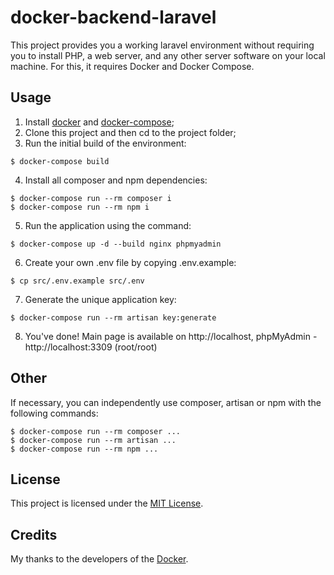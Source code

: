 # docker-backend-laravel

This project provides you a working laravel environment without requiring you to install PHP, a web server, and any other server software on your local machine. For this, it requires Docker and Docker Compose.

## Usage

1. Install [docker](https://docs.docker.com/engine/installation/) and [docker-compose](https://docs.docker.com/compose/install/);
2. Clone this project and then cd to the project folder;
3. Run the initial build of the environment:
```
$ docker-compose build
```
4. Install all composer and npm dependencies:
```
$ docker-compose run --rm composer i
$ docker-compose run --rm npm i
```
5. Run the application using the command:
```
$ docker-compose up -d --build nginx phpmyadmin
```
6. Create your own .env file by copying .env.example:
```
$ cp src/.env.example src/.env
```
7. Generate the unique application key:
```
$ docker-compose run --rm artisan key:generate
```
8.  You've done! Main page is available on http://localhost, phpMyAdmin - http://localhost:3309 (root/root)

## Other

If necessary, you can independently use composer, artisan or npm with the following commands:
```
$ docker-compose run --rm composer ...
$ docker-compose run --rm artisan ...
$ docker-compose run --rm npm ...
```

## License

This project is licensed under the [MIT License](LICENSE).

## Credits

My thanks to the developers of the [Docker](https://www.docker.com/company).
